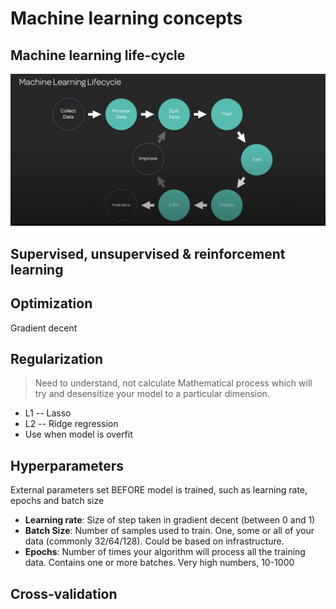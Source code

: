 # Machine learning concepts
## Machine learning life-cycle
![](img/life-cycle.png)

## Supervised, unsupervised & reinforcement learning

## Optimization
Gradient decent

## Regularization
> Need to understand, not calculate
Mathematical process which will try and desensitize your model to a particular dimension. 
* L1 -- Lasso
* L2 -- Ridge regression
* Use when model is overfit

 ## Hyperparameters
 External parameters set BEFORE model is trained, such as learning rate, epochs and batch size
* **Learning rate**: Size of step taken in gradient decent (between 0 and 1)
* **Batch Size**: Number of samples used to train. One, some or all of your data (commonly 32/64/128). Could be based on infrastructure. 
* **Epochs**: Number of times your algorithm will process all the training data. Contains one or more batches. Very high numbers, 10-1000  

## Cross-validation

